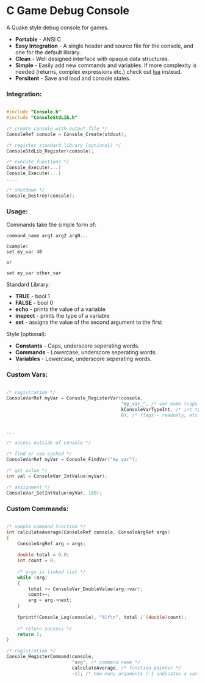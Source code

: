 C Game Debug Console
====================

A Quake style debug console for games.
* **Portable** - ANSI C
* **Easy Integration** - A single header and source file for the console, and one for the default library.
* **Clean** - Well designed interface with opaque data structures.
* **Simple** - Easily add new commands and variables. If more complexity is needed (returns, complex expressions etc.) check out [lua](http://lua.org) instead.
* **Persitent** - Save and load and console states.

### Integration: ###

```C 

#include "Console.h"
#include "ConsoleStdLib.h"

/* create console with output file */
ConsoleRef console = Console_Create(stdout);

/* register standard library (optional) */
ConsoleStdLib_Register(console);

/* execute functions */
Console_Execute(...)
Console_Execute(...)
....

/* shutdown */
Console_Destroy(console);

```

### Usage: ###

Commands take the simple form of:

```
command_name arg1 arg2 argN...

Example:
set my_var 40

or 

set my_var other_var

```

Standard Library:

* **TRUE** - bool 1
* **FALSE** - bool 0
* **echo** - prints the value of a variable
* **inspect** - prints the type of a variable
* **set** - assigns the value of the second argument to the first 

Style (optional):

* **Constants** - Caps, underscore seperating words.
* **Commands** - Lowercase, underscore seperating words.
* **Variables**  - Lowercase, underscore seperating words.

### Custom Vars: ###

```C

/* registration */
ConsoleVarRef myVar = Console_RegisterVar(console,
                                          "my_var_", /* var name (caps for constant, see style)*/
                                          kConsoleVarTypeInt, /* int type */
                                          0); /* flags - readonly, etc (none used) */

										   
...

/* access outside of console */

/* find or use cached */
ConsoleVarRef myVar = Console_FindVar("my_var");

/* get value */
int val = ConsoleVar_IntValue(myVar);

/* assignment */
ConsoleVar_SetIntValue(myVar, 100);


```


### Custom Commands: ###
```C 

/* sample command function */
int calculateAverage(ConsoleRef console, ConsoleArgRef args)
{
	ConsoleArgRef arg = args;
	
	double total = 0.0;
	int count = 0;
	
	/* args is linked list */
	while (arg)
	{
		total += ConsoleVar_DoubleValue(arg->var);
		count++;
		arg = arg->next;
	}
		
	fprintf(Console_Log(console), "%lf\n", total / (double)count);
	
	/* return success */
	return 1;
}

/* registration */
Console_RegisterCommand(console,
                        "avg", /* command name */
                        calculateAverage, /* function pointer */
                        -1); /* how many arguments (-1 indicates a variable number) ? */
						
```
